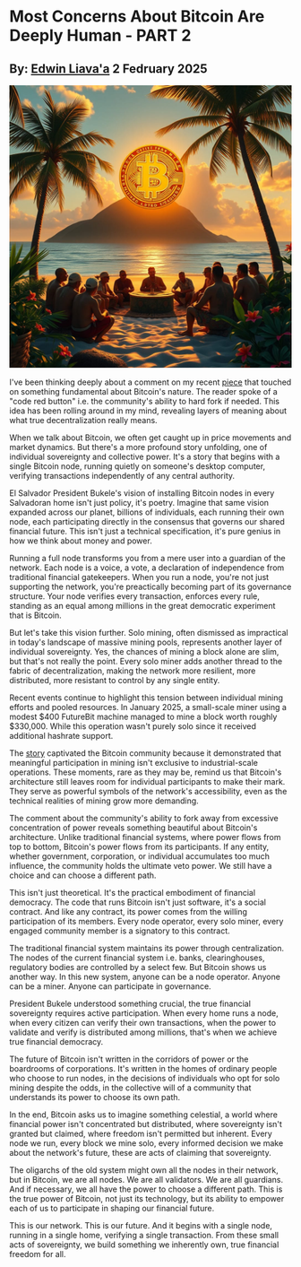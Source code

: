# Most Concerns About Bitcoin Are Deeply Human - PART 2
## By: [Edwin Liava'a](https://github.com/EdwinLiavaa) 2 Fedruary 2025

<p align="center">
 <img width="1000" src="https://github.com/EdwinLiavaa/liavaa.space/blob/main/blog/20250202/pic.png">
</p>

I've been thinking deeply about a comment on my recent [piece](https://hackernoon.com/most-concerns-about-bitcoin-are-deeply-human) that touched on something fundamental about Bitcoin's nature. The reader spoke of a "code red button" i.e. the community's ability to hard fork if needed. This idea has been rolling around in my mind, revealing layers of meaning about what true decentralization really means.

When we talk about Bitcoin, we often get caught up in price movements and market dynamics. But there's a more profound story unfolding, one of individual sovereignty and collective power. It's a story that begins with a single Bitcoin node, running quietly on someone's desktop computer, verifying transactions independently of any central authority.

El Salvador President Bukele's vision of installing Bitcoin nodes in every Salvadoran home isn't just policy, it's poetry. Imagine that same vision expanded across our planet, billions of individuals, each running their own node, each participating directly in the consensus that governs our shared financial future. This isn't just a technical specification, it's pure genius in how we think about money and power.

Running a full node transforms you from a mere user into a guardian of the network. Each node is a voice, a vote, a declaration of independence from traditional financial gatekeepers. When you run a node, you're not just supporting the network, you're preactically becoming part of its governance structure. Your node verifies every transaction, enforces every rule, standing as an equal among millions in the great democratic experiment that is Bitcoin.

But let's take this vision further. Solo mining, often dismissed as impractical in today's landscape of massive mining pools, represents another layer of individual sovereignty. Yes, the chances of mining a block alone are slim, but that's not really the point. Every solo miner adds another thread to the fabric of decentralization, making the network more resilient, more distributed, more resistant to control by any single entity.

Recent events continue to highlight this tension between individual mining efforts and pooled resources. In January 2025, a small-scale miner using a modest $400 FutureBit machine managed to mine a block worth roughly $330,000. While this operation wasn't purely solo since it received additional hashrate support. 

The [story](https://decrypt.co/303682/did-solo-bitcoin-mining-rig-330k-reward) captivated the Bitcoin community because it demonstrated that meaningful participation in mining isn't exclusive to industrial-scale operations. These moments, rare as they may be, remind us that Bitcoin's architecture still leaves room for individual participants to make their mark. They serve as powerful symbols of the network's accessibility, even as the technical realities of mining grow more demanding.

The comment about the community's ability to fork away from excessive concentration of power reveals something beautiful about Bitcoin's architecture. Unlike traditional financial systems, where power flows from top to bottom, Bitcoin's power flows from its participants. If any entity, whether government, corporation, or individual accumulates too much influence, the community holds the ultimate veto power. We still have a choice and can choose a different path.

This isn't just theoretical. It's the practical embodiment of financial democracy. The code that runs Bitcoin isn't just software, it's a social contract. And like any contract, its power comes from the willing participation of its members. Every node operator, every solo miner, every engaged community member is a signatory to this contract.

The traditional financial system maintains its power through centralization. The nodes of the current financial system i.e. banks, clearinghouses, regulatory bodies are controlled by a select few. But Bitcoin shows us another way. In this new system, anyone can be a node operator. Anyone can be a miner. Anyone can participate in governance.

President Bukele understood something crucial, the true financial sovereignty requires active participation. When every home runs a node, when every citizen can verify their own transactions, when the power to validate and verify is distributed among millions, that's when we achieve true financial democracy.

The future of Bitcoin isn't written in the corridors of power or the boardrooms of corporations. It's written in the homes of ordinary people who choose to run nodes, in the decisions of individuals who opt for solo mining despite the odds, in the collective will of a community that understands its power to choose its own path.

In the end, Bitcoin asks us to imagine something celestial, a world where financial power isn't concentrated but distributed, where sovereignty isn't granted but claimed, where freedom isn't permitted but inherent. Every node we run, every block we mine solo, every informed decision we make about the network's future, these are acts of claiming that sovereignty.

The oligarchs of the old system might own all the nodes in their network, but in Bitcoin, we are all nodes. We are all validators. We are all guardians. And if necessary, we all have the power to choose a different path. This is the true power of Bitcoin, not just its technology, but its ability to empower each of us to participate in shaping our financial future.

This is our network. This is our future. And it begins with a single node, running in a single home, verifying a single transaction. From these small acts of sovereignty, we build something we inherently own, true financial freedom for all.